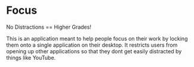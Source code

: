 # Focus
No Distractions == Higher Grades!

This is an application meant to help people focus on their work by locking them onto 
a single application on their desktop. It restricts users from opening up other applications 
so that they dont get easily distracted by things like YouTube. 

